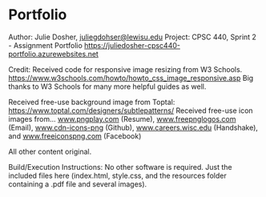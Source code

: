 # Portfolio

Author: Julie Dosher, juliegdohser@lewisu.edu
Project: CPSC 440, Sprint 2 - Assignment Portfolio
https://juliedosher-cpsc440-portfolio.azurewebsites.net


Credit:
Received code for responsive image resizing from W3 Schools.
https://www.w3schools.com/howto/howto_css_image_responsive.asp
Big thanks to W3 Schools for many more helpful guides as well. 

Received free-use background image from Toptal:
https://www.toptal.com/designers/subtlepatterns/
Received free-use icon images from...
www.pngplay.com (Resume), 
www.freepnglogos.com (Email), 
www.cdn-icons-png (Github), 
www.careers.wisc.edu (Handshake),
and www.freeiconspng.com (Facebook)

All other content original.
         
    
Build/Execution Instructions: No other software is required. Just the included files here (index.html, style.css, and the resources folder containing a .pdf file and several images).
